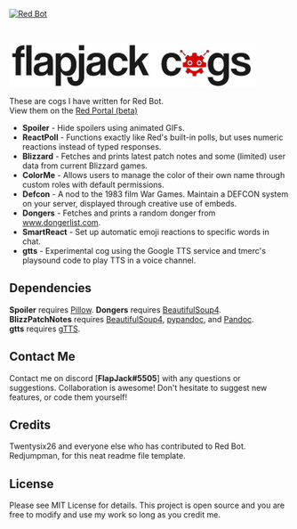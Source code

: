 [![Red Bot](https://img.shields.io/badge/Discord-Red%20Bot-red.svg)](https://github.com/Twentysix26/Red-DiscordBot)

&nbsp;

![FlapJack Cogs](https://raw.githubusercontent.com/ptoast/freecodecamp/master/portfolio/img/flapjackcogs_sm.png "FlapJack Cogs")

These are cogs I have written for Red Bot.  
View them on the [Red Portal (beta)](https://cogs.red/cogs/ptoast/FlapJack-Cogs/)

- **Spoiler** - Hide spoilers using animated GIFs.
- **ReactPoll** - Functions exactly like Red's built-in polls, but uses numeric reactions instead of typed responses.
- **Blizzard** - Fetches and prints latest patch notes and some (limited) user data from current Blizzard games.
- **ColorMe** - Allows users to manage the color of their own name through custom roles with default permissions.
- **Defcon** - A nod to the 1983 film War Games. Maintain a DEFCON system on your server, displayed through creative use of embeds.
- **Dongers** - Fetches and prints a random donger from www.dongerlist.com.
- **SmartReact** - Set up automatic emoji reactions to specific words in chat.
- **gtts** - Experimental cog using the Google TTS service and tmerc's playsound code to play TTS in a voice channel.

## Dependencies

**Spoiler** requires [Pillow](https://python-pillow.org/).
**Dongers** requires [BeautifulSoup4](https://www.crummy.com/software/BeautifulSoup/bs4/doc/).  
**BlizzPatchNotes** requires [BeautifulSoup4](https://www.crummy.com/software/BeautifulSoup/bs4/doc/), [pypandoc](https://github.com/bebraw/pypandoc), and [Pandoc](http://pandoc.org/).  
**gtts** requires [gTTS](https://pypi.python.org/pypi/gTTS).

## Contact Me

Contact me on discord [**FlapJack#5505**] with any questions or suggestions. Collaboration is awesome! Don't hesitate to suggest new features, or code them yourself!

## Credits

Twentysix26 and everyone else who has contributed to Red Bot.    
Redjumpman, for this neat readme file template.

## License

Please see MIT License for details. This project is open source and you are free to modify and use my work so long as you credit me.
